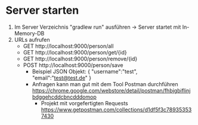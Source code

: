 # Server starten
1. Im Server Verzeichnis "gradlew run" ausführen -> Server startet mit In-Memory-DB
2. URLs aufrufen 
    * GET http://localhost:9000/person/all
    * GET http://localhost:9000/person/get/{id}
    * GET http://localhost:9000/person/remove/{id}
    * POST http://localhost:9000/person/save
        * Beispiel JSON Objekt:
            {
                "username":"test",
                "email":"test@test.de"
            }
         * Anfragen kann man gut mit dem Tool Postman durchführen https://chrome.google.com/webstore/detail/postman/fhbjgbiflinjbdggehcddcbncdddomop
            * Projekt mit vorgefertigten Requests https://www.getpostman.com/collections/d1df5f3c789353537430
      
